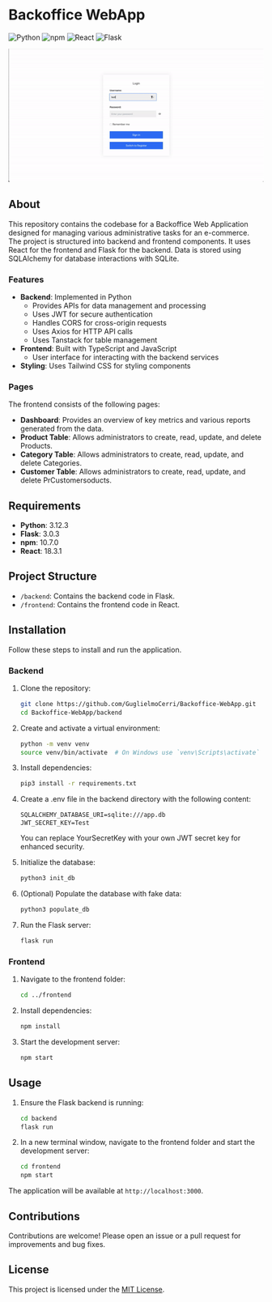 # Backoffice WebApp

![Python](https://img.shields.io/badge/Python-3.12.3-blue)
![npm](https://img.shields.io/badge/npm-10.7.0-red)
![React](https://img.shields.io/badge/React-18.3.1-orange)
![Flask](https://img.shields.io/badge/Flask-3.0.3-green)

<p align="center">
  <img src="webapp.gif" alt="Description of GIF">
</p>

## About
This repository contains the codebase for a Backoffice Web Application designed for managing various administrative tasks for an e-commerce. The project is structured into backend and frontend components. It uses React for the frontend and Flask for the backend. Data is stored using SQLAlchemy for database interactions with SQLite.

### Features

- **Backend**: Implemented in Python
  - Provides APIs for data management and processing
  - Uses JWT for secure authentication
  - Handles CORS for cross-origin requests
  - Uses Axios for HTTP API calls
  - Uses Tanstack for table management
- **Frontend**: Built with TypeScript and JavaScript
  - User interface for interacting with the backend services
- **Styling**: Uses Tailwind CSS for styling components

### Pages

The frontend consists of the following pages:

- **Dashboard**: Provides an overview of key metrics and various reports generated from the data.
- **Product Table**: Allows administrators to create, read, update, and delete Products.
- **Category Table**: Allows administrators to create, read, update, and delete Categories.
- **Customer Table**: Allows administrators to create, read, update, and delete PrCustomersoducts.

## Requirements

- **Python**: 3.12.3
- **Flask**: 3.0.3
- **npm**: 10.7.0
- **React**: 18.3.1


## Project Structure

- `/backend`: Contains the backend code in Flask.
- `/frontend`: Contains the frontend code in React.

## Installation

Follow these steps to install and run the application.

### Backend

1. Clone the repository:
    ```bash
    git clone https://github.com/GuglielmoCerri/Backoffice-WebApp.git
    cd Backoffice-WebApp/backend
    ```

2. Create and activate a virtual environment:
    ```bash
    python -m venv venv
    source venv/bin/activate  # On Windows use `venv\Scripts\activate`
    ```

3. Install dependencies:
    ```bash
    pip3 install -r requirements.txt
    ```

4. Create a .env file in the backend directory with the following content:
    ```text
    SQLALCHEMY_DATABASE_URI=sqlite:///app.db
    JWT_SECRET_KEY=Test
    ```
    You can replace YourSecretKey with your own JWT secret key for enhanced security.

5. Initialize the database:
    ```bash
    python3 init_db
    ```

6. (Optional) Populate the database with fake data:
    ```bash
    python3 populate_db
    ```

7. Run the Flask server:
    ```bash
    flask run
    ```

### Frontend

1. Navigate to the frontend folder:
    ```bash
    cd ../frontend
    ```

2. Install dependencies:
    ```bash
    npm install
    ```

3. Start the development server:
    ```bash
    npm start
    ```

## Usage

1. Ensure the Flask backend is running:
    ```bash
    cd backend
    flask run
    ```

2. In a new terminal window, navigate to the frontend folder and start the development server:
    ```bash
    cd frontend
    npm start
    ```

The application will be available at `http://localhost:3000`.

## Contributions

Contributions are welcome! Please open an issue or a pull request for improvements and bug fixes.

## License

This project is licensed under the [MIT License](LICENSE).
